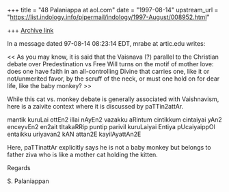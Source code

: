 +++
title = "48 Palaniappa at aol.com"
date = "1997-08-14"
upstream_url = "https://list.indology.info/pipermail/indology/1997-August/008952.html"

+++
[Archive link](https://list.indology.info/pipermail/indology/1997-August/008952.html)

In a message dated 97-08-14 08:23:14 EDT, mrabe at artic.edu writes:

<<  As you may know, it is said that the Vaisnava (?) parallel to the
 Christian debate over Predestination vs Free Will turns on the motif of
 mother love:  does one have faith in an all-controlling Divine that carries
 one, like it or not/unmerited favor, by the scruff of the neck, or must one
 hold on for dear life, like the baby monkey? >>

While this cat vs. monkey debate is generally associated with Vaishnavism,
here is a zaivite context where it is discussed by paTTin2attAr.

mantik kuruLai ottEn2 illai nAyEn2 vazakku aRintum
cintikkum cintaiyai yAn2 enceyvEn2 en2ait tItakaRRip
puntip parivil kuruLaiyai Entiya pUcaiyaippOl
entaikku uriyavan2 kAN attan2E kayilAyattAn2E

Here, paTTinattAr explicitly says he is not a baby monkey but belongs to
father ziva  who is like a mother cat holding the kitten.

Regards

S. Palaniappan







